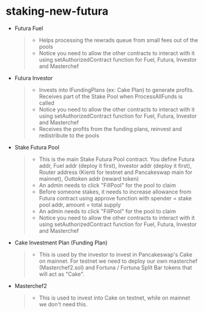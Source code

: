# staking-new-futura

- Futura Fuel 
  > - Helps processing the rewrads queue from small fees out of the pools
  > - Notice you need to allow the other contracts to interact with it using setAuthorizedContract function for Fuel, Futura, Investor and Masterchef
  
- Futura Investor
  > - Invests into IFundingPlans (ex: Cake Plan) to generate profits. Receives part of the Stake Pool when ProcessAllFunds is called
  > - Notice you need to allow the other contracts to interact with it using setAuthorizedContract function for Fuel, Futura, Investor and Masterchef
  > - Receives the profits from the funding plans, reinvest and redistribute to the pools
  
- Stake Futura Pool
  > - This is the main Stake Futura Pool contract. You define Futura addr, Fuel addr (deploy it first), Investor addr (deploy it first), Router address (Kienti for testnet and Pancakeswap main for mainnet), Outtoken addr (reward token)
  > - An admin needs to click "FillPool" for the pool to claim
  > - Before someone stakes, it needs to increase allowance from Futura contract using approve function with spender = stake pool addr, amount = total supply
  > - An admin needs to click "FillPool" for the pool to claim
  > - Notice you need to allow the other contracts to interact with it using setAuthorizedContract function for Fuel, Futura, Investor and Masterchef
  
- Cake Investment Plan (Funding Plan)
  > - This is used by the investor to invest in Pancakeswap's Cake on mainnet. For testnet we need to deploy our own masterchef (Masterchef2.sol) and Fortuna / Fortuna Split Bar tokens that will act as "Cake".
  
- Masterchef2
  > - This is used to invest into Cake on testnet, while on mainnet we don't need this. 
